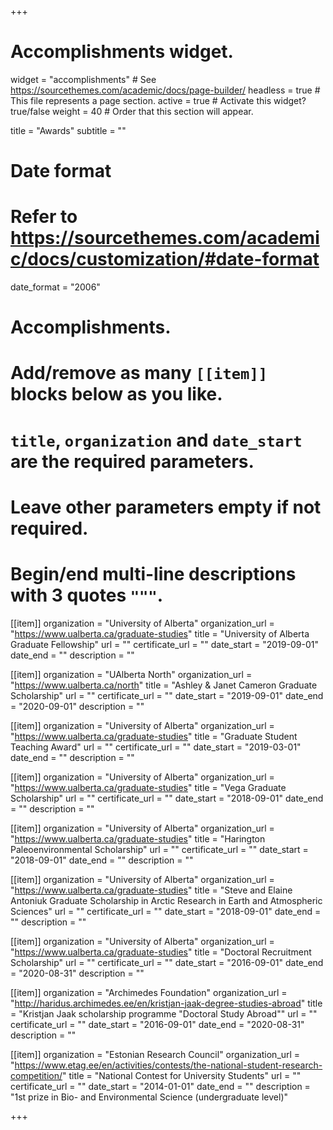 +++
# Accomplishments widget.
widget = "accomplishments"  # See https://sourcethemes.com/academic/docs/page-builder/
headless = true  # This file represents a page section.
active = true  # Activate this widget? true/false
weight = 40  # Order that this section will appear.

title = "Awards"
subtitle = ""

# Date format
#   Refer to https://sourcethemes.com/academic/docs/customization/#date-format
date_format = "2006"

# Accomplishments.
#   Add/remove as many `[[item]]` blocks below as you like.
#   `title`, `organization` and `date_start` are the required parameters.
#   Leave other parameters empty if not required.
#   Begin/end multi-line descriptions with 3 quotes `"""`.

[[item]]
  organization = "University of Alberta"
  organization_url = "https://www.ualberta.ca/graduate-studies"
  title = "University of Alberta Graduate Fellowship"
  url = ""
  certificate_url = ""
  date_start = "2019-09-01"
  date_end = ""
  description = ""

[[item]]
  organization = "UAlberta North"
  organization_url = "https://www.ualberta.ca/north"
  title = "Ashley & Janet Cameron Graduate Scholarship"
  url = ""
  certificate_url = ""
  date_start = "2019-09-01"
  date_end = "2020-09-01"
  description = ""
  
[[item]]
  organization = "University of Alberta"
  organization_url = "https://www.ualberta.ca/graduate-studies"
  title = "Graduate Student Teaching Award"
  url = ""
  certificate_url = ""
  date_start = "2019-03-01"
  date_end = ""
  description = ""

[[item]]
  organization = "University of Alberta"
  organization_url = "https://www.ualberta.ca/graduate-studies"
  title = "Vega Graduate Scholarship"
  url = ""
  certificate_url = ""
  date_start = "2018-09-01"
  date_end = ""
  description = ""

[[item]]
  organization = "University of Alberta"
  organization_url = "https://www.ualberta.ca/graduate-studies"
  title = "Harington Paleoenvironmental Scholarship"
  url = ""
  certificate_url = ""
  date_start = "2018-09-01"
  date_end = ""
  description = ""

[[item]]
  organization = "University of Alberta"
  organization_url = "https://www.ualberta.ca/graduate-studies"
  title = "Steve and Elaine Antoniuk Graduate Scholarship in Arctic Research in Earth and Atmospheric Sciences"
  url = ""
  certificate_url = ""
  date_start = "2018-09-01"
  date_end = ""
  description = ""

[[item]]
  organization = "University of Alberta"
  organization_url = "https://www.ualberta.ca/graduate-studies"
  title = "Doctoral Recruitment Scholarship"
  url = ""
  certificate_url = ""
  date_start = "2016-09-01"
  date_end = "2020-08-31"
  description = ""

[[item]]
  organization = "Archimedes Foundation"
  organization_url = "http://haridus.archimedes.ee/en/kristjan-jaak-degree-studies-abroad"
  title = "Kristjan Jaak scholarship programme \"Doctoral Study Abroad\""
  url = ""
  certificate_url = ""
  date_start = "2016-09-01"
  date_end = "2020-08-31"
  description = ""

[[item]]
  organization = "Estonian Research Council"
  organization_url = "https://www.etag.ee/en/activities/contests/the-national-student-research-competition/"
  title = "National Contest for University Students"
  url = ""
  certificate_url = ""
  date_start = "2014-01-01"
  date_end = ""
  description = "1st prize in Bio- and Environmental Science (undergraduate level)"

+++
